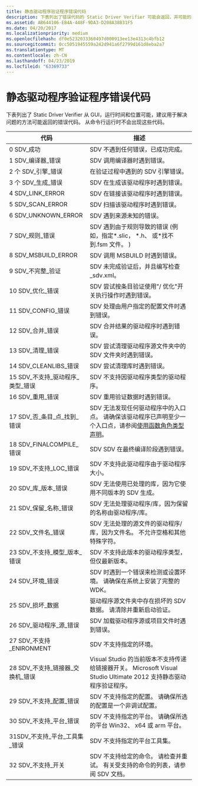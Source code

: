 ```yaml
---
title: 静态驱动程序验证程序错误代码
description: 下表列出了错误代码的 Static Driver Verifier 可能会返回，并可能的其中建议解决问题的方法。
ms.assetid: AB644106-EB4A-448F-9DA3-D208A38B31F5
ms.date: 04/20/2017
ms.localizationpriority: medium
ms.openlocfilehash: df0e5232033360497d000913ee13e4313c4bfb12
ms.sourcegitcommit: 0cc5051945559a242d941a6f2799d161d8eba2a7
ms.translationtype: MT
ms.contentlocale: zh-CN
ms.lasthandoff: 04/23/2019
ms.locfileid: "63369733"
---
```

# <a name="static-driver-verifier-error-codes"></a>静态驱动程序验证程序错误代码


下表列出了 Static Driver Verifier 从 GUI，运行时间和位置可能，建议用于解决问题的方法可能返回的错误代码。  从命令行运行时不会出现这些代码。

| 代码                                         | 描述                                                                                                                                                                                                    |
|----------------------------------------------|----------------------------------------------------------------------------------------------------------------------------------------------------------------------------------------------------------------|
| 0 SDV\_成功                               | SDV 不遇到任何错误，已成功完成。                                                                                                                                                          |
| 1 SDV\_编译器\_错误                       | SDV 调用编译器时遇到错误。                                                                                                                                                             |
| 2 个 SDV\_引擎\_错误                         | 在验证过程中遇到的 SDV 引擎错误。                                                                                                                                                             |
| 3 个 SDV\_生成\_错误                          | SDV 在生成该驱动程序时遇到错误。                                                                                                                                                               |
| 4 SDV\_LINK\_ERROR                           | SDV 在链接该驱动程序时遇到错误。                                                                                                                                                                |
| 5 SDV\_SCAN\_ERROR                           | SDV 扫描该驱动程序时遇到错误。                                                                                                                                                               |
| 6 SDV\_UNKNOWN\_ERROR                        | SDV 遇到来源未知的错误。                                                                                                                                                                    |
| 7 SDV\_规则\_错误                           | SDV 遇到由于规则导致的错误 (例如，指定\*.slic， \*.h、 或\*找不到.fsm 文件。 )                                                                                            |
| 8 SDV\_MSBUILD\_ERROR                        | SDV 调用 MSBUILD 时遇到错误。                                                                                                                                                                |
| 9 SDV\_不完整\_验证              | SDV 未完成验证后，并且编写检查\_sdv.xml。                                                                                                                                           |
| 10 SDV\_优化\_错误                        | SDV 尝试按条目验证使用"/ 优化"开关执行操作时遇到错误。                                                                                                              |
| 11 SDV\_CONFIG\_错误                        | SDV 处理由用户指定的配置文件时遇到错误。                                                                                                                                    |
| 12 SDV\_合并\_错误                         | SDV 合并结果的驱动程序时遇到错误。                                                                                                                                                  |
| 13 SDV\_清理\_错误                         | SDV 尝试清理驱动程序源文件夹中的 SDV 文件夹时遇到错误。                                                                                                                 |
| 14 SDV\_CLEANLIBS\_错误                     | SDV 尝试清理库时遇到错误。                                                                                                                                                   |
| 15 SDV\_不支持\_驱动程序\_类型\_错误     | SDV 不支持因驱动程序类型的驱动程序。                                                                                                                                                            |
| 16 SDV\_重用\_错误                         | SDV 重用验证数据时遇到错误。                                                                                                                                                       |
| 17 SDV\_否\_条目\_点\_找到\_错误      | SDV 无法发现任何驱动程序中的入口点。 请确保该驱动程序已声明至少一个入口点，请参阅[使用函数角色类型声明](using-function-role-type-declarations.md)。 |
| 18 SDV\_FINALCOMPILE\_错误                  | SDV SDV 在最终编译阶段遇到错误。                                                                                                                                                |
| 19 SDV\_不支持\_LOC\_错误              | SDV 不支持此驱动程序由于驱动程序大小。                                                                                                                                                           |
| 20 SDV\_库\_版本\_错误              | SDV 无法使用已处理的库，因为它使用不同版本的 SDV 生成。                                                                                                             |
| 21 SDV\_保留\_名称\_错误                | SDV 无法处理驱动程序/库，因为保留的名称由驱动程序/库。                                                                                                                |
| 22 SDV\_文件名\_错误                      | SDV 无法处理的源文件的驱动程序/库，因为文件名。 不允许空格和其他特殊字符。                                                                    |
| 23 SDV\_不支持\_模型\_版本\_错误   | SDV 不支持此版本的驱动程序类型，但仅最新版本。                                                                                                                            |
| 24 SDV\_环境\_错误                   | SDV 时遇到一个错误来检测或设置环境。 请确保在系统上安装了完整的 WDK。                                                                                   |
| 25 SDV\_损坏\_数据                        | 驱动程序源文件夹中存在损坏的 SDV 数据。 请清除并重新启动验证。                                                                                                               |
| 26 SDV\_驱动程序\_源\_错误               | SDV 加载驱动程序源或项目文件时遇到错误。                                                                                                                                      |
| 27 SDV\_不支持\_ENIRONMENT              | SDV 不支持指定的环境。                                                                                                                                                                |
| 28 SDV\_不支持\_链接器\_交换机\_错误   | Visual Studio 的当前版本不支持传递给链接器开关。 Microsoft Visual Studio Ultimate 2012 支持静态驱动程序验证程序。                                     |
| 29 SDV\_不支持\_配置\_错误    | SDV 不支持指定的配置。 请确保所选的配置是一个非调试配置。                                                                               |
| 30 SDV\_不支持\_平台\_错误         | SDV 不支持指定的平台。 请确保所选的平台 Win32、 x64 或 arm 平台。                                                                                     |
| 31SDV\_不支持\_平台\_工具集\_错误 | SDV 不支持指定的平台工具集。                                                                                                                                                           |
| 32 SDV\_不支持\_开关                  | SDV 不支持给定的命令。 请检查并重试。 有关受支持的命令的列表，请参阅 SDV 文档。                                                                                |

 

 

 





